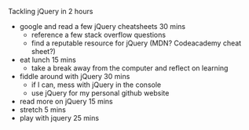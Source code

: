 Tackling jQuery in 2 hours

- google and read a few jQuery cheatsheets 30 mins
  - reference a few stack overflow questions
  - find a reputable resource for jQuery (MDN? Codeacademy cheat sheet?)
- eat lunch 15 mins
  - take a break away from the computer and reflect on learning
- fiddle around with jQuery 30 mins
  - if I can, mess with jQuery in the console
  - use jQuery for my personal github website
- read more on jQuery 15 mins
- stretch 5 mins
- play with jquery 25 mins
